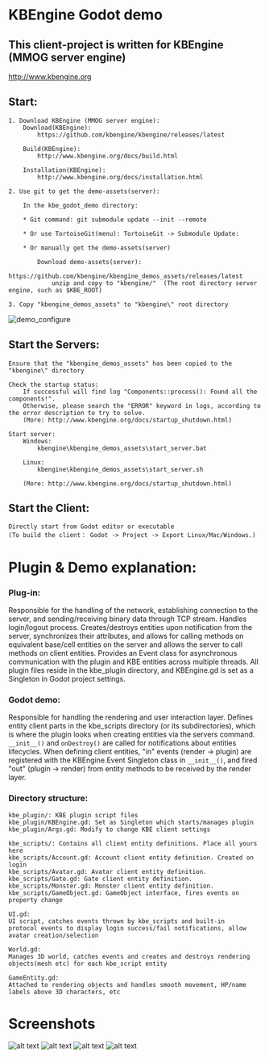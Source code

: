 KBEngine Godot demo
=============

## This client-project is written for KBEngine (MMOG server engine)

http://www.kbengine.org


## Start:
	1. Download KBEngine (MMOG server engine):
		Download(KBEngine):
			https://github.com/kbengine/kbengine/releases/latest

		Build(KBEngine):
			http://www.kbengine.org/docs/build.html

		Installation(KBEngine):
			http://www.kbengine.org/docs/installation.html

	2. Use git to get the demo-assets(server):

		In the kbe_godot_demo directory:

		* Git command: git submodule update --init --remote

		* Or use TortoiseGit(menu): TortoiseGit -> Submodule Update:

		* Or manually get the demo-assets(server)

			Download demo-assets(server):
				https://github.com/kbengine/kbengine_demos_assets/releases/latest
				unzip and copy to "kbengine/"  (The root directory server engine, such as $KBE_ROOT)

	3. Copy "kbengine_demos_assets" to "kbengine\" root directory
![demo_configure](http://www.kbengine.org/assets/img/screenshots/demo_copy_kbengine.jpg)


## Start the Servers:

	Ensure that the "kbengine_demos_assets" has been copied to the "kbengine\" directory

	Check the startup status:
		If successful will find log "Components::process(): Found all the components!".
		Otherwise, please search the "ERROR" keyword in logs, according to the error description to try to solve.
		(More: http://www.kbengine.org/docs/startup_shutdown.html)

	Start server:
		Windows:
			kbengine\kbengine_demos_assets\start_server.bat

		Linux:
			kbengine\kbengine_demos_assets\start_server.sh

		(More: http://www.kbengine.org/docs/startup_shutdown.html)


## Start the Client:

	Directly start from Godot editor or executable
	(To build the client： Godot -> Project -> Export Linux/Mac/Windows.)
	

# Plugin & Demo explanation:

### Plug-in:
	
Responsible for the handling of the network, establishing connection to 
the server, and sending/receiving binary data through TCP stream. 
Handles login/logout process. Creates/destroys entities upon
notification from the server, synchronizes their attributes, and allows 
for calling methods on equivalent base/cell entities on the server and 
allows the server to call methods on client entities. Provides an Event 
class for asynchronous communication with the plugin and KBE entities across multiple threads.
All plugin files reside in the kbe_plugin directory, and KBEngine.gd is
set as a Singleton in Godot project settings.

### Godot demo:

Responsible for handling the rendering and user 
interaction layer. Defines entity client parts in the kbe_scripts 
directory (or its subdirectories), which is where the plugin looks
when creating entities via the servers command. `__init__()` and 
`onDestroy()` are called for notifications about entities lifecycles.
When defining client entities, "in" events (render -> plugin) are 
registered with the KBEngine.Event Singleton class in `__init__()`, and
fired "out" (plugin -> render) from entity methods to be received by the
render layer. 
	
### Directory structure:

	kbe_plugin/: KBE plugin script files
	kbe_plugin/KBEngine.gd: Set as Singleton which starts/manages plugin
	kbe_plugin/Args.gd: Modify to change KBE client settings
	
	kbe_scripts/: Contains all client entity definitions. Place all yours here
	kbe_scripts/Account.gd: Account client entity definition. Created on login
	kbe_scripts/Avatar.gd: Avatar client entity definition.
	kbe_scripts/Gate.gd: Gate client entity definition.
	kbe_scripts/Monster.gd: Monster client entity definition.
	kbe_scripts/GameObject.gd: GameObject interface, fires events on property change

	UI.gd:
	UI script, catches events thrown by kbe_scripts and built-in 
	protocol events to display login success/fail notifications, allow 
	avatar creation/selection

	World.gd:
	Manages 3D world, catches events and creates and destroys rendering 
	objects(mesh etc) for each kbe_script entity

	GameEntity.gd:
	Attached to rendering objects and handles smooth movement, HP/name 
	labels above 3D characters, etc

# Screenshots

![alt text](https://raw.githubusercontent.com/krogank9/kbe_godot_demo/master/screenshot1.png)
![alt text](https://raw.githubusercontent.com/krogank9/kbe_godot_demo/master/screenshot2.png)
![alt text](https://raw.githubusercontent.com/krogank9/kbe_godot_demo/master/screenshot3.png)
![alt text](https://raw.githubusercontent.com/krogank9/kbe_godot_demo/master/screenshot4.png)
